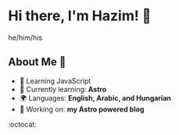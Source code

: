 # Hi there, I'm Hazim! 👋
he/him/his

<!-- /![Banner Image](your_banner_image_url_here) -->

## About Me 🚀

<!--
I'm a passionate **[Your Job Title / Developer Role]** with experience in **[technologies you're proficient in]**. I love tackling complex problems, learning new skills, and collaborating with diverse teams to create innovative solutions.
-->

<!-- - 💻 I’m currently working through Codeworks 🥾⛺️ pre-course material. -->
- 📖 Learning JavaScript
- 🌱 Currently learning: **Astro**
- 🌍 Languages: **English, Arabic, and Hungarian**
- 🔭 Working on: **my Astro powered blog**

<!--
- 📫 How to reach me: **[your email address or other contact information]**
- ⚡ Fun fact: **[a fun fact about yourself]**
- 😄 Pronouns: he/him/his
-->

<!--
## My Skills 🧠

\![HTML](https://img.shields.io/badge/-HTML-E34F26?style=flat-square&logo=html5&logoColor=white)
\![CSS](https://img.shields.io/badge/-CSS-1572B6?style=flat-square&logo=css3&logoColor=white)
\![JavaScript](https://img.shields.io/badge/-JavaScript-F7DF1E?style=flat-square&logo=javascript&logoColor=black)
\![React](https://img.shields.io/badge/-React-61DAFB?style=flat-square&logo=react&logoColor=black)
\![Node.js](https://img.shields.io/badge/-Node.js-339933?style=flat-square&logo=node.js&logoColor=white)
-->
<!--
\*Replace the above skill badges with your own skills and expertise. To create more badges, use [checkout this repo](https://github.com/alexandresanlim/Badges4-README.md-Profile).*

## Featured Projects 💻

### [Project 1 Title](project_1_link)

\![Project 1 Screenshot](project_1_screenshot_url)

**[Project 1 Title]** is a **[brief project description]** built with **[technologies used]**. This project demonstrates my ability to **[skills demonstrated by the project]**. You can check out the repository [here](project_1_repository_link).

### [Project 2 Title](project_2_link)

\![Project 2 Screenshot](project_2_screenshot_url)

**[Project 2 Title]** is a **[brief project description]** built with **[technologies used]**. This project showcases my skills in **[skills demonstrated by the project]**. You can check out the repository [here](project_2_repository_link).

## Get in Touch 📬

- **[Personal Website / Blog]**(your_website_or_blog_link)
- **[LinkedIn]**(your_linkedin_profile_link)
- **[Twitter]**(your_twitter_profile_link) -->


:octocat:


<!--
**hazim/hazim** is a ✨ _special_ ✨ repository because its `README.md` (this file) appears on your GitHub profile.

Here are some ideas to get you started:

- 🔭 I’m currently working on ...
- 🌱 I’m currently learning ...
- 👯 I’m looking to collaborate on ...
- 🤔 I’m looking for help with ...
- 💬 Ask me about ...
- 📫 How to reach me: ...
- 😄 Pronouns: ...
- ⚡ Fun fact: ...
-->
